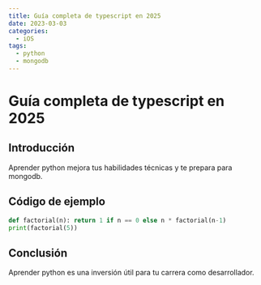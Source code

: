 ```yaml
---
title: Guía completa de typescript en 2025
date: 2023-03-03
categories:
  - iOS
tags:
  - python
  - mongodb
---
```


# Guía completa de typescript en 2025

## Introducción

Aprender python mejora tus habilidades técnicas y te prepara para mongodb.

## Código de ejemplo

```python
def factorial(n): return 1 if n == 0 else n * factorial(n-1)
print(factorial(5))
```

## Conclusión

Aprender python es una inversión útil para tu carrera como desarrollador.